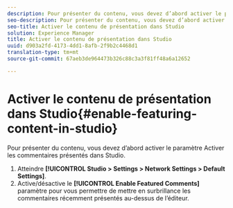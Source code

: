 ```yaml
---
description: Pour présenter du contenu, vous devez d’abord activer le paramètre Activer les commentaires présentés dans Studio.
seo-description: Pour présenter du contenu, vous devez d’abord activer le paramètre Activer les commentaires présentés dans Studio.
seo-title: Activer le contenu de présentation dans Studio
solution: Experience Manager
title: Activer le contenu de présentation dans Studio
uuid: d903a2fd-4173-4dd1-8afb-2f9b2c4468d1
translation-type: tm+mt
source-git-commit: 67aeb3de964473b326c88c3a3f81ff48a6a12652

---
```



# Activer le contenu de présentation dans Studio{#enable-featuring-content-in-studio}

Pour présenter du contenu, vous devez d’abord activer le paramètre Activer les commentaires présentés dans Studio.

1. Atteindre **[!UICONTROL Studio > Settings > Network Settings > Default Settings]**.
1. Active/désactive le **[!UICONTROL Enable Featured Comments]** paramètre pour vous permettre de mettre en surbrillance les commentaires récemment présentés au-dessus de l’éditeur.
